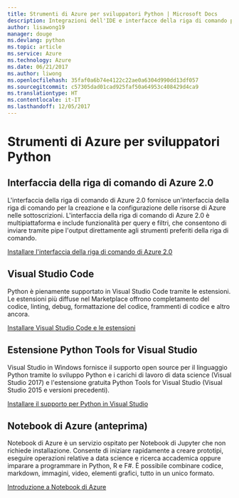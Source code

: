 ```yaml
---
title: Strumenti di Azure per sviluppatori Python | Microsoft Docs
description: Integrazioni dell'IDE e interfacce della riga di comando per gli sviluppatori Python in Azure.
author: lisawong19
manager: douge
ms.devlang: python
ms.topic: article
ms.service: Azure
ms.technology: Azure
ms.date: 06/21/2017
ms.author: liwong
ms.openlocfilehash: 35faf0a6b74e4122c22ae0a6304d990dd13df057
ms.sourcegitcommit: c57305dad01cad925faf50a64953c408429d4ca9
ms.translationtype: HT
ms.contentlocale: it-IT
ms.lasthandoff: 12/05/2017
---
```

# <a name="azure-tools-for-python-developers"></a>Strumenti di Azure per sviluppatori Python

## <a name="azure-cli-20"></a>Interfaccia della riga di comando di Azure 2.0

L'interfaccia della riga di comando di Azure 2.0 fornisce un'interfaccia della riga di comando per la creazione e la configurazione delle risorse di Azure nelle sottoscrizioni. L'interfaccia della riga di comando di Azure 2.0 è multipiattaforma e include funzionalità per query e filtri, che consentono di inviare tramite pipe l'output direttamente agli strumenti preferiti della riga di comando. 

[Installare l'interfaccia della riga di comando di Azure 2.0](https://docs.microsoft.com/cli/azure/install-azure-cli)

## <a name="visual-studio-code"></a>Visual Studio Code
Python è pienamente supportato in Visual Studio Code tramite le estensioni. Le estensioni più diffuse nel Marketplace offrono completamento del codice, linting, debug, formattazione del codice, frammenti di codice e altro ancora.

[Installare Visual Studio Code e le estensioni](https://code.visualstudio.com/docs/languages/python)

## <a name="python-tools-for-visual-studio-extension"></a>Estensione Python Tools for Visual Studio
Visual Studio in Windows fornisce il supporto open source per il linguaggio Python tramite lo sviluppo Python e i carichi di lavoro di data science (Visual Studio 2017) e l'estensione gratuita Python Tools for Visual Studio (Visual Studio 2015 e versioni precedenti). 

[Installare il supporto per Python in Visual Studio](https://docs.microsoft.com/visualstudio/python/installation)

## <a name="azure-notebooks-preview"></a>Notebook di Azure (anteprima)
Notebook di Azure è un servizio ospitato per Notebook di Jupyter che non richiede installazione. Consente di iniziare rapidamente a creare prototipi, eseguire operazioni relative a data science e ricerca accademica oppure imparare a programmare in Python, R e F#. È possibile combinare codice, markdown, immagini, video, elementi grafici, tutto in un unico formato.

[Introduzione a Notebook di Azure](https://notebooks.azure.com/)
